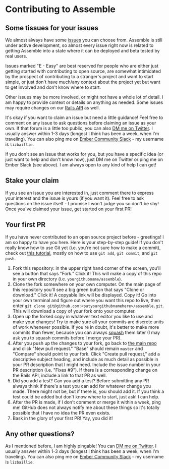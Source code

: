 # Contributing to Assemble

## Some tissues for your issues

We almost always have some [issues](https://github.com/lbaillie/assemble/issues) you can choose from. Assemble is still under active development, so almost every issue right now is related to getting Assemble into a state where it can be deployed and beta tested by real users.

Issues marked "E - Easy" are best reserved for people who are either just getting started with contributing to open source, are somewhat intimidated by the prospect of contributing to a stranger's project and want to start simple, or just don't have much/any context about the project yet but want to get involved and don't know where to start.

Other issues may be more involved, or might not have a whole lot of detail. I am happy to provide context or details on anything as needed. Some issues may require changes on our [Rails API](https://github.com/lbaillie/assemble-api) as well.

It's okay if you want to claim an issue but need a little guidance! Feel free to comment on any issue to ask questions before claiming an issue as your own. If that forum is a little too public, you can also [DM me on Twitter](https://twitter.com/_lbaillie). I usually answer within 1-3 days (longest I think has been a week, when I'm traveling). You can also ping me on [Ember Community Slack](https://ember-community-slackin.herokuapp.com/) - my username is `lizbaillie`.

If you don't see an issue that works for you, but you have a specific idea (or just want to help and don't know how), just DM me on Twitter or ping me on Ember Slack (see above). I am always open to any kind of help I can get!

## Stake your claim

If you see an issue you are interested in, just comment there to express your interest and the issue is yours (if you want it). Feel free to ask questions on the issue itself - I promise I won't judge you so don't be shy! Once you've claimed your issue, get started on your first PR!

## Your first PR

If you have never contributed to an open source project before - greetings! I am so happy to have you here. Here is your step-by-step guide! If you don't really know how to use Git yet (i.e. you're not sure how to make a commit), check out [this tutorial](https://www.sitepoint.com/git-for-beginners/), mostly on how to use `git add`, `git commit`, and `git push`.

1. Fork this repository: in the upper right hand corner of the screen, you'll see a button that says "Fork." Click it! This will make a copy of this repo in your own directory (i.e. `yourgithubname/assemble`).
1. Clone the fork somewhere on your own computer. On the main page of this repository you'll see a big green button that says "Clone or download." Click it! A copyable link will be displayed. Copy it! Go into your own terminal and figure out where you want this repo to live, then enter `git clone git@github.com:<putyourgithubnamehere>/assemble.git`. This will download a copy of your fork onto your computer.
1. Open up the forked copy in whatever text editor you like to use and make your changes! Try to make sure all your commits are discrete units of work whenever possible. If you're in doubt, it's better to make more commits than fewer, because you can always [squash](https://robots.thoughtbot.com/git-interactive-rebase-squash-amend-rewriting-history) them later (I may ask you to squash commits before I merge your PR).
1. After you push up the changes to your fork, go back to [the main repo](https://github.com/lbaillie/assemble/pulls) and click "New pull request." "Base" should remain `master` and "Compare" should point to your fork. Click "Create pull request," add a descriptive subject heading, and include as much detail as possible in your PR description that I might need. Include the issue number in your PR description (i.e. "Fixes #9"). If there is a corresponding change on the Rails API, include a link to that PR as well.
1. Did you add a test? Can you add a test? Before submitting any PR always think if there's a test you can add for whatever change you made. There might not be, but if there is, you should add it. If you think a test could be added but don't know where to start, just ask! I can help.
1. After the PR is made, if I don't comment or merge it within a week, ping me! GitHub does not always notify me about these things so it's totally possible that I have no idea the PR even exists.
1. Bask in the glory of your first PR! Yay, you did it!

## Any other questions?

As I mentioned before, I am highly pingable! You can [DM me on Twitter](https://twitter.com/_lbaillie). I usually answer within 1-3 days (longest I think has been a week, when I'm traveling). You can also ping me on [Ember Community Slack](https://ember-community-slackin.herokuapp.com/) - my username is `lizbaillie`.
